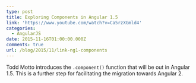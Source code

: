 ```yaml
---
type: post
title: Exploring Components in Angular 1.5
link: 'https://www.youtube.com/watch?v=Ca5rzXGmld4'
categories:
  - AngularJS
date: 2015-11-16T01:00:00.000Z
comments: true
url: /blog/2015/11/link-ng1-components
---
```

Todd Motto introduces the `.component()` function that will be out in Angular 1.5. This is a further step for facilitating the migration towards Angular 2.
